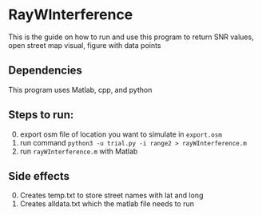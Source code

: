 # RayWInterference
This is the guide on how to run and use this program to return SNR values, open street map visual, figure with data points

## Dependencies
This program uses Matlab, cpp, and python

## Steps to run:
0. export osm file of location you want to simulate in `export.osm`
1. run command `python3 -u trial.py -i range2 > rayWInterference.m`
2. run `rayWInterference.m` with Matlab


## Side effects
0. Creates temp.txt to store street names with lat and long
1. Creates alldata.txt which the matlab file needs to run
